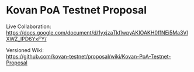 # Kovan PoA Testnet Proposal

Live Collaboration:  
https://docs.google.com/document/d/1yxjzaTkflwpyAKIOAKH0ffNEi5Ma3VlXWZ_IPD6YxFY/

Versioned Wiki:  
https://github.com/kovan-testnet/proposal/wiki/Kovan-PoA-Testnet-Proposal
